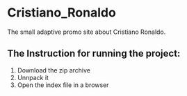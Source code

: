 # Cristiano_Ronaldo
The small adaptive promo site about Cristiano Ronaldo.

## The Instruction for running the project:
1) Download the zip archive
2) Unnpack it
3) Open the index file in a browser
